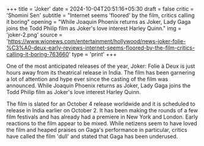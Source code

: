 +++
title = 'Joker'
date = 2024-10-04T20:51:16+05:30
draft = false
critic = 'Shomini Sen'
subtitle = "Internet seems 'floored' by the film, critics calling it boring"
opening = "While Joaquin Phoenix returns as Joker, Lady Gaga joins the Todd Philip film as Joker's love interest Harley Quinn."
img = 'joker-2.png'
source = 'https://www.wionews.com/entertainment/hollywood/news-joker-folie-%C3%A0-deux-early-reviews-internet-seems-floored-by-the-film-critics-calling-it-boring-763660'
type = 'print'
+++

One of the most anticipated releases of the year, Joker: Folie à Deux is just hours away from its theatrical release in India. The film has been garnering a lot of attention and hype ever since the casting of the film was announced. While Joaquin Phoenix returns as Joker, Lady Gaga joins the Todd Philip film as Joker's love interest Harley Quinn.

The film is slated for an October 4 release worldwide and it is scheduled to release in India earlier on October 2. It has been making the rounds of a few film festivals and has already had a premiere in New York and London. Early reactions to the film appear to be mixed. While netizens seem to have loved the film and heaped praises on Gaga's performance in particular, critics have called the film 'dull' and stated that Gaga has been underused.
